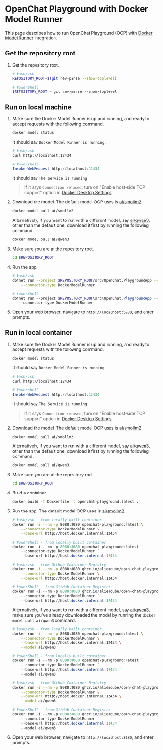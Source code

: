 # OpenChat Playground with Docker Model Runner

This page describes how to run OpenChat Playground (OCP) with [Docker Model Runner](https://docs.docker.com/ai/model-runner/) integration.

## Get the repository root

1. Get the repository root.

    ```bash
    # bash/zsh
    REPOSITORY_ROOT=$(git rev-parse --show-toplevel)
    ```

    ```powershell
    # PowerShell
    $REPOSITORY_ROOT = git rev-parse --show-toplevel
    ```

## Run on local machine

1. Make sure the Docker Model Runner is up and running, and ready to accept requests with the following command.

    ```bash
    docker model status
    ```

   It should say `Docker Model Runner is running`.

    ```bash
    # bash/zsh
    curl http://localhost:12434
    ```

    ```powershell
    # Powershell
    Invoke-WebRequest http://localhost:12434
    ```

    It should say `The Service is running`

    > If it says `Connection refused`, turn on "Enable host-side TCP support" option in [Docker Desktop Settings](https://docs.docker.com/ai/model-runner/get-started/#docker-desktop).

1. Download the model. The default model OCP uses is [ai/smollm2](https://hub.docker.com/r/ai/smollm2).

    ```bash
    docker model pull ai/smollm2
    ```

   Alternatively, if you want to run with a different model, say [ai/qwen3](https://hub.docker.com/r/ai/qwen3), other than the default one, download it first by running the following command.

    ```bash
    docker model pull ai/qwen3
    ```

1. Make sure you are at the repository root.

    ```bash
    cd $REPOSITORY_ROOT
    ```

1. Run the app.

    ```bash
    # bash/zsh
    dotnet run --project $REPOSITORY_ROOT/src/OpenChat.PlaygroundApp -- \
        --connector-type DockerModelRunner
    ```

    ```powershell
    # PowerShell
    dotnet run --project $REPOSITORY_ROOT\src\OpenChat.PlaygroundApp -- `
       --connector-type DockerModelRunner
    ```

1. Open your web browser, navigate to `http://localhost:5280`, and enter prompts.

## Run in local container

1. Make sure the Docker Model Runner is up and running, and ready to accept requests with the following command.

    ```bash
    docker model status
    ```

   It should say `Docker Model Runner is running`.

    ```bash
    # bash/zsh
    curl http://localhost:12434
    ```

    ```powershell
    # Powershell
    Invoke-WebRequest http://localhost:12434
    ```

    It should say `The Service is running`

    > If it says `Connection refused`, turn on "Enable host-side TCP support" option in [Docker Desktop Settings](https://docs.docker.com/ai/model-runner/get-started/#docker-desktop).

1. Download the model. The default model OCP uses is [ai/smollm2](https://hub.docker.com/r/ai/smollm2).

    ```bash
    docker model pull ai/smollm2
    ```

   Alternatively, if you want to run with a different model, say [ai/qwen3](https://hub.docker.com/r/ai/qwen3), other than the default one, download it first by running the following command.

    ```bash
    docker model pull ai/qwen3
    ```

1. Make sure you are at the repository root.

    ```bash
    cd $REPOSITORY_ROOT
    ```

1. Build a container.

    ```bash
    docker build -f Dockerfile -t openchat-playground:latest .
    ```

1. Run the app. The default model OCP uses is [ai/smollm2](https://hub.docker.com/r/ai/smollm2).

    ```bash
    # bash/zsh - from locally built container
    docker run -i --rm -p 8080:8080 openchat-playground:latest \
        --connector-type DockerModelRunner \
        --base-url http://host.docker.internal:12434
    ```

    ```powershell
    # PowerShell - from locally built container
    docker run -i --rm -p 8080:8080 openchat-playground:latest `
        --connector-type DockerModelRunner `
        --base-url http://host.docker.internal:12434
    ```

    ```bash
    # bash/zsh - from GitHub Container Registry
    docker run -i --rm -p 8080:8080 ghcr.io/aliencube/open-chat-playground/openchat-playground:latest \
        --connector-type DockerModelRunner \
        --base-url http://host.docker.internal:12434
    ```

    ```powershell
    # PowerShell - from GitHub Container Registry
    docker run -i --rm -p 8080:8080 ghcr.io/aliencube/open-chat-playground/openchat-playground:latest `
        --connector-type DockerModelRunner `
        --base-url http://host.docker.internal:12434
    ```

   Alternatively, if you want to run with a different model, say [ai/qwen3](https://hub.docker.com/r/ai/qwen3), make sure you've already downloaded the model by running the `docker model pull ai/qwen3` command.

    ```bash
    # bash/zsh - from locally built container
    docker run -i --rm -p 8080:8080 openchat-playground:latest \
        --connector-type DockerModelRunner \
        --base-url http://host.docker.internal:12434 \
        --model ai/qwen3
    ```

    ```powershell
    # PowerShell - from locally built container
    docker run -i --rm -p 8080:8080 openchat-playground:latest `
        --connector-type DockerModelRunner `
        --base-url http://host.docker.internal:12434 `
        --model ai/qwen3
    ```

    ```bash
    # bash/zsh - from GitHub Container Registry
    docker run -i --rm -p 8080:8080 ghcr.io/aliencube/open-chat-playground/openchat-playground:latest \
        --connector-type DockerModelRunner \
        --base-url http://host.docker.internal:12434 \
        --model ai/qwen3
    ```

    ```powershell
    # PowerShell - from GitHub Container Registry
    docker run -i --rm -p 8080:8080 ghcr.io/aliencube/open-chat-playground/openchat-playground:latest `
        --connector-type DockerModelRunner `
        --base-url http://host.docker.internal:12434 `
        --model ai/qwen3
    ```

1. Open your web browser, navigate to `http://localhost:8080`, and enter prompts.
